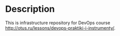 # Description

This is infrastructure repository for DevOps course http://otus.ru/lessons/devops-praktiki-i-instrumenty/.
